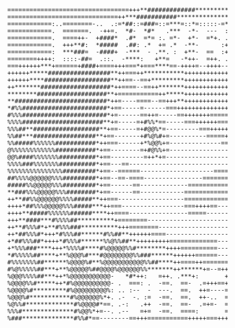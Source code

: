 <pre>
=================================+++**#############*************+++=================================
==============================++***###########***********************+++============================
============:..========-..  .:=*##::=###=::=***=::*=:::::-=***+...:::-**=:.  ..==-..  ..-===========
============.  =======.  -++=.  *#-  *#*   .***  -*-  ---  :**=  -+++*#=  -=-::=-  .--::-===========
============.  ====++-  +####*  .#*  =*= :. =*-  +*-  =*+. .**=  -=++##+  .-+++==   :-==============
============.  +++**#:  *#####  .##: .*  += .*  -**-      :++*=  ....=**+-.   -++=-.   .============
============:  ***###=  -####+  -***  - .**. :  +**-  ==  :+++=  -++********-  =*++==-  .===========
========++++:  ::::-##=  .::.  -****:   +**=   -*++-  =++. .=+=  ....-*: .::  .+= ...   -===========
===++++++***+======+####+====+++===*+===****==-++++=--++++---++---:::-++=---=+***==-::-=============
++++++*****#################**++===++***********++++++++++++++++++==-===++*********++===============
++++++****##################**++==--==+*********++++++++++++++++++==---===+*********+===============
++*******###################*++====--==++*******++++++++++++++++++==-----==+********++==============
********###################**+===========++*****++++++++++++++++++==-------==++******+==============
**#########################*++=----====--==+++**++++++++++++++++++==--+**=---=++*****+==============
*#%%#######################*+==-----=------===++++++++++++++++++++==-=#%%#=----=+****++=============
#%%%#######################*+=------==++=-----==+++++++========+++==-=#%@%+=----=+****+=============
%%%%######################**+=-----=+#%%*==-----===++++++======+=+==-=*%@%*=-----=+***++============
%%%##**##################**+==-----=+#@@%*=---------===++++++=++++==--+#@@#+------=+**++============
%%##***#################**+==-------+#%@%#+=----------=====+++++++==--=*##*=------==+**++===========
%%#####%%%%%%###########*++===------+*%@@%+=--------------===+++++==---====---------=+**++==========
@%%%%%%%%%%%%###########*+==--------=+#@%%+=-----------------===++==----------------=+***+==========
@@%####%%%%%%%##########*+==---------=++*+=---------------------===------------------+*#**+=========
%%%%###%%%%%%%##########*+==---==---------------------------------------------------=+*####*+=======
%%%%%%%%%%%%%%%#########*+==--======--------------------=========-------------------=*###%@%#+======
##%%%%@@@@@@%%%#########*+==--==-====----------------==============----------------=+#%%%%@@%#++====
#####%%@@@@@%%%#########*+==------==-------------===================--------------=+*%%%#%@@@%*+====
**###%%%@@@@@%%%########*+==------==------------=====================------------==+#%%%##@@@%#*+===
++**##%%@@@@@@%%%%#####**++===------------------=====================-----------==+#@@%%##%@@%#*++==
++++*##%%%@@@@@%%%#####***++===-----------------===++++==---=========----------=+*%@@@@%##%@%%##**++
++++**#####%%%%%%######****++====----------------=====-----------------------=+*%@@@@@%%###%%%%%%##*
+++**####***#%%%%##**********+========------------------------------------==+*%@@@@@@@@%###%%%%%%%##
++**#%%%#*+**#%%%###**********+++========----------------------------====+*#%@@@@@@@@@@%###%%%%%%%%#
++*##%%%#*+++*#%%%##******#%%##**++++++====---------------------=====+++*#@@@@@@@@@@@@@%##%%%%%%%%%#
+*##%%%##*++++*#%%%#******%%@%%##**+++++++++=============-------===++*#%@@@@@@@@@@@@@@@%###%%%%%####
+*%%%###****+++*%%%%#****#%@@@@@%%#********++++==========-------===+#%@@@@@@@@@@@@@@@@%%##%%%%##****
*#%%%%%##****+**%@@@%#***#@@@@@@@@%%###******++++++======--------===+#%@@@@@@@@@@@@%%%%%#%%%%#******
#%%%%%%%##******%@@@@%#**%@@@@@@@@@@@%%##****++====++==========---====+#@@@@@@@%%%%#######%%#*++****
#%@%%%%%##***+**%@@@@@%##@@@@%@@@@@@%%*******++******+=--=+++++========+*#%%%%%%####*#####%##*******
%@@@%%%%##***++*%@@@@@@@@@@@-   *#*++:   =++. .***+:       ++*  -**++.  ===++*****++++**#%%##*******
%@@@@%%#*****++*#%@@@@@@@@@@- .  ===: .  -==.  ==-  .=+++==+++  :++==.  ----==++*******##%%#********
%@@@@%#*********#%@@@@@@@@@%: .. :--  -  ---.  ==.  ++=----=+-  .-===.  ------==+*##**###%%##*******
%@@@%#***********#%@@@@@@%*+. .-  -. :=  -==.  ==.  ++-..  ==-  .-===.  =-------=+**###%%%%##*******
%@%%#*************#%@@@@#*==. .-:   .++  -==.  ==-  .=+=-  ===   ---:  .==-------==**########*******
%%%#**************#%@@%*+=--. .--   =+=  -==.  ====:       =+=-.      :++==--------=+*#%%#####******
%###**************#%%#*==--------==+++===========+++++===+++++==----====++==--------=*#%%%%%####***+
</pre>
